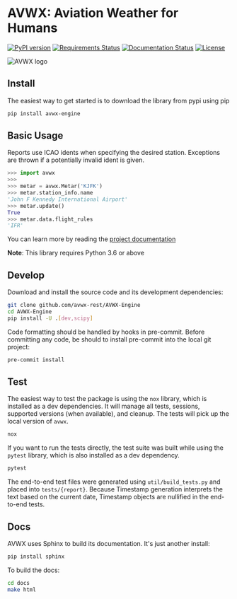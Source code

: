 # AVWX: Aviation Weather for Humans

[![PyPI version](https://badge.fury.io/py/avwx-engine.svg)](https://badge.fury.io/py/avwx-engine)
[![Requirements Status](https://requires.io/github/avwx-rest/AVWX-Engine/requirements.svg?branch=master)](https://requires.io/github/avwx-rest/AVWX-Engine/requirements/?branch=master)
[![Documentation Status](https://readthedocs.org/projects/avwx-engine/badge/?version=latest)](http://avwx-engine.readthedocs.io/en/latest/?badge=latest)
[![License](https://img.shields.io/pypi/l/avwx-engine.svg)](https://pypi.org/project/avwx-engine/)

<!-- [![Code Health](https://landscape.io/github/avwx-rest/AVWX-Engine/master/landscape.svg?style=flat)](https://landscape.io/github/avwx-rest/AVWX-Engine/master) -->

![AVWX logo](https://avwx.rest/static/favicons/apple-icon-76x76.png)

## Install

The easiest way to get started is to download the library from pypi using pip

```bash
pip install avwx-engine
```

## Basic Usage

Reports use ICAO idents when specifying the desired station. Exceptions are thrown if a potentially invalid ident is given.

```python
>>> import avwx
>>>
>>> metar = avwx.Metar('KJFK')
>>> metar.station_info.name
'John F Kennedy International Airport'
>>> metar.update()
True
>>> metar.data.flight_rules
'IFR'
```

You can learn more by reading the [project documentation](https://avwx-engine.readthedocs.io/en/latest/)

**Note**: This library requires Python 3.6 or above

## Develop

Download and install the source code and its development dependencies:

```bash
git clone github.com/avwx-rest/AVWX-Engine
cd AVWX-Engine
pip install -U .[dev,scipy]
```

Code formatting should be handled by hooks in pre-commit. Before committing any code, be should to install pre-commit into the local git project:

```bash
pre-commit install
```

## Test

The easiest way to test the package is using the `nox` library, which is installed as a dev dependencies. It will manage all tests, sessions, supported versions (when available), and cleanup. The tests will pick up the local version of `avwx`.

```bash
nox
```

If you want to run the tests directly, the test suite was built while using the `pytest` library, which is also installed as a dev dependency.

```bash
pytest
```

The end-to-end test files were generated using `util/build_tests.py` and placed into `tests/{report}`. Because Timestamp generation interprets the text based on the current date, Timestamp objects are nullified in the end-to-end tests.

## Docs

AVWX uses Sphinx to build its documentation. It's just another install:

```bash
pip install sphinx
```

To build the docs:

```bash
cd docs
make html
```
